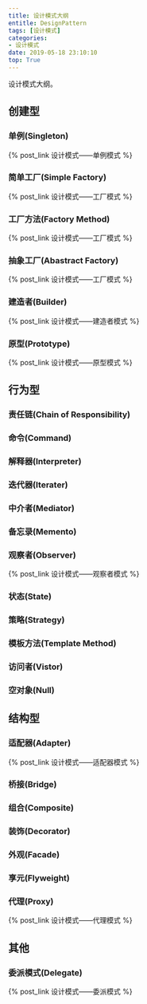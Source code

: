 ```yaml
---
title: 设计模式大纲
entitle: DesignPattern
tags: [设计模式]
categories:
- 设计模式
date: 2019-05-18 23:10:10
top: True
---
```

设计模式大纲。
<!--more-->

## 创建型

### 单例(Singleton)
{% post_link  设计模式——单例模式 %}
### 简单工厂(Simple Factory)
{% post_link  设计模式——工厂模式 %}
### 工厂方法(Factory Method)
{% post_link  设计模式——工厂模式 %}
### 抽象工厂(Abastract Factory)
{% post_link  设计模式——工厂模式 %}
### 建造者(Builder)
{% post_link  设计模式——建造者模式 %}
### 原型(Prototype)
{% post_link  设计模式——原型模式 %}

## 行为型

### 责任链(Chain of Responsibility)

### 命令(Command)

### 解释器(Interpreter)

### 迭代器(Iterater)

### 中介者(Mediator)

### 备忘录(Memento)

### 观察者(Observer)
{% post_link  设计模式——观察者模式 %}
### 状态(State)

### 策略(Strategy)

### 模板方法(Template Method)

### 访问者(Vistor)

### 空对象(Null)


## 结构型

### 适配器(Adapter)
{% post_link  设计模式——适配器模式 %}
### 桥接(Bridge)

### 组合(Composite)

### 装饰(Decorator)

### 外观(Facade)

### 享元(Flyweight)

### 代理(Proxy)
{% post_link  设计模式——代理模式 %}

## 其他

### 委派模式(Delegate)
{% post_link  设计模式——委派模式 %}
